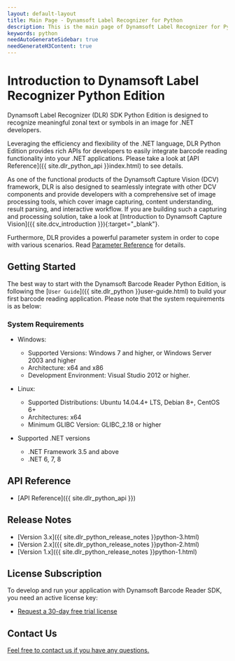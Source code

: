 ```yaml
---
layout: default-layout
title: Main Page - Dynamsoft Label Recognizer for Python
description: This is the main page of Dynamsoft Label Recognizer for Python Edition.
keywords: python
needAutoGenerateSidebar: true
needGenerateH3Content: true
---
```


# Introduction to Dynamsoft Label Recognizer Python Edition

Dynamsoft Label Recognizer (DLR) SDK Python Edition is designed to recognize meaningful zonal text or symbols in an image for .NET developers.

Leveraging the efficiency and flexibility of the .NET language, DLR Python Edition provides rich APIs for developers to easily integrate barcode reading functionality into your .NET applications. Please take a look at [API Reference]({{ site.dlr_python_api }}index.html) to see details.

As one of the functional products of the Dynamsoft Capture Vision (DCV) framework, DLR is also designed to seamlessly integrate with other DCV components and provide developers with a comprehensive set of image processing tools, which cover image capturing, content understanding, result parsing, and interactive workflow. If you are building such a capturing and processing solution, take a look at [Introduction to Dynamsoft Capture Vision]({{ site.dcv_introduction }}){:target="_blank"}.

Furthermore, DLR provides a powerful parameter system in order to cope with various scenarios. Read <a href="{{ site.dlr_parameters_reference }}index.html" target="_blank">Parameter Reference</a> for details.

## Getting Started

The best way to start with the Dynamsoft Barcode Reader Python Edition, is following the [`User Guide`]({{ site.dlr_python }}user-guide.html) to build your first barcode reading application. Please note that the system requirements is as below:

### System Requirements

- Windows:
  - Supported Versions: Windows 7 and higher, or Windows Server 2003 and higher
  - Architecture: x64 and x86
  - Development Environment: Visual Studio 2012 or higher.

- Linux:
  - Supported Distributions: Ubuntu 14.04.4+ LTS, Debian 8+, CentOS 6+
  - Architectures: x64
  - Minimum GLIBC Version: GLIBC_2.18 or higher

- Supported .NET versions
  - .NET Framework 3.5 and above
  - .NET 6, 7, 8

## API Reference

- [API Reference]({{ site.dlr_python_api }})

## Release Notes

- [Version 3.x]({{ site.dlr_python_release_notes }}python-3.html)
- [Version 2.x]({{ site.dlr_python_release_notes }}python-2.html)
- [Version 1.x]({{ site.dlr_python_release_notes }}python-1.html)

## License Subscription

To develop and run your application with Dynamsoft Barcode Reader SDK, you need an active license key:
* <a href="https://www.dynamsoft.com/customer/license/trialLicense?utm_source=docs&product=dlr&package=python" target="_blank">Request a 30-day free trial license</a>

## Contact Us

<a href="https://www.dynamsoft.com/company/customer-service/#contact" target="_blank">Feel free to contact us if you have any questions.</a>